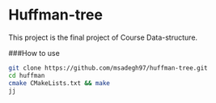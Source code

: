 # Huffman-tree
This project is the final project of Course Data-structure.

###How to use

```bash
git clone https://github.com/msadegh97/huffman-tree.git
cd huffman
cmake CMakeLists.txt && make
jj
```


